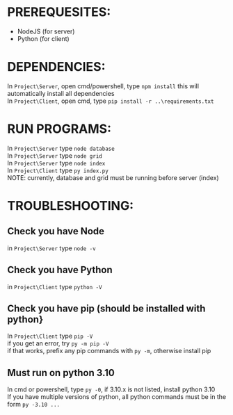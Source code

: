 # PREREQUESITES:
- NodeJS (for server)
- Python (for client)


# DEPENDENCIES:
In `Project\Server`, open cmd/powershell, type `npm install` this will automatically install all dependencies  
In `Project\Client`, open cmd, type `pip install -r ..\requirements.txt`  


# RUN PROGRAMS:
In `Project\Server` type `node database`  
In `Project\Server` type `node grid`  
In `Project\Server` type `node index`  
In `Project\Client` type `py index.py`  
NOTE: currently, database and grid must be running before server (index)


# TROUBLESHOOTING:
## Check you have Node
in `Project\Server` type `node -v`  

## Check you have Python
in `Project\Client` type `python -V`  

## Check you have pip (should be installed with python}
In `Project\Client` type `pip -V`  
if you get an error, try `py -m pip -V`  
if that works, prefix any pip commands with `py -m`, otherwise install pip  

## Must run on python 3.10
In cmd or powershell, type `py -0`, if 3.10.x is not listed, install python 3.10  
If you have multiple versions of python, all python commands must be in the form `py -3.10 ...`